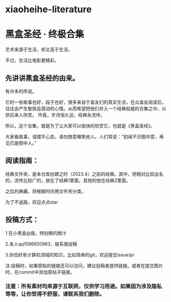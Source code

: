 # xiaoheihe-literature
# 黑盒圣经 · 终极合集


艺术来源于生活，却又高于生活。

不过，生活比电影更精彩。





## 先讲讲黑盒圣经的由来。

有许多的传说。

它的一些故事也好，段子也好，很多来自于盒友们的真实生活，在众盒友阅读后，往往会产生敬佩且感动的心情。从而希望把他们并入一个经典权威的合集之中，以供后来人欣赏。
毕竟，岁月恒久远，经典永流传。

所以，这个合集，就是为了让大家可以愉快的欣赏它，也就是《黑盒圣经》。

大家看故事，请摆平心态，请勿随意嘲笑他人。人们常说：“初闻不识图中意，再见已是图中人。”


## 阅读指南：
经典文件夹，是本仓库创建之时（2023.4）之前的经典。其中，把相对比较出名的，流传比较广的，放在了经典1里面，其他的放在经典2里面。

之后的典藏，将根据时间用文件夹分类。

为了不迷路，欢迎点点star


## 投稿方式：
1.在小黑盒@我，特别橙的橙汁

2.本人qq1596920983，联系我投稿

3.你恰好有计算机领域的知识，比如简单的git，欢迎提交issue/pr

注:投稿时，如果原帖的链接还可以访问，建议投稿者提供链接。或者在提交图片时，在commit中添加原帖子链接。


### 注意：所有素材均来源于互联网，仅供学习用途。如果因为涉及隐私等等，让你觉得不舒服，请联系我们删除。

